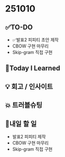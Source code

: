 # 251010
## ✅TO-DO
- ✅발표2 피피티 초안 제작
- CBOW 구현 마무리
- Skip-gram 직접 구현

## 📌Today I Learned

## 💡 회고 / 인사이트

## 💥 트러블슈팅

## 🍩내일 할 일 
- 발표2 피피티 제작 
- CBOW 구현 마무리
- Skip-gram 직접 구현